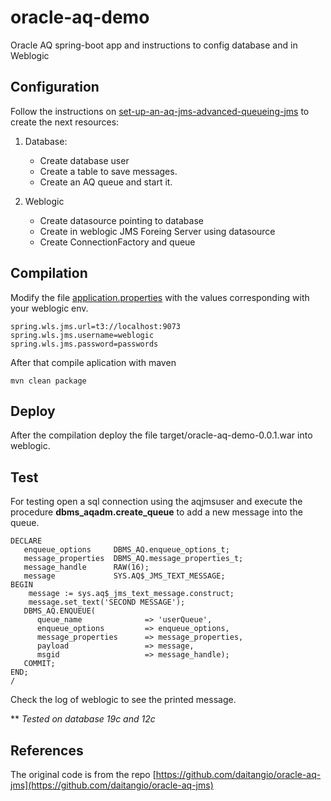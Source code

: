 # oracle-aq-demo
Oracle AQ spring-boot app and instructions to config database and in Weblogic

## Configuration

Follow the instructions on [set-up-an-aq-jms-advanced-queueing-jms](https://blogs.oracle.com/fusionmiddlewaresupport/jms-step-6-how-to-set-up-an-aq-jms-advanced-queueing-jms-for-soa-purposes-v2) to create the next resources:

1. Database:
    * Create database user
    * Create a table to save messages.
    * Create an AQ queue and start it.

2. Weblogic
    * Create datasource pointing to database
    * Create in weblogic JMS Foreing Server using datasource
    * Create ConnectionFactory and queue


## Compilation

Modify the file [application.properties](https://github.com/carlgira/oracle-aq-demo/blob/main/src/main/resources/application.properties) with the values corresponding with your weblogic env.

```
spring.wls.jms.url=t3://localhost:9073
spring.wls.jms.username=weblogic
spring.wls.jms.password=passwords
```

After that compile aplication with maven

```
mvn clean package
```

## Deploy 

After the compilation deploy the file target/oracle-aq-demo-0.0.1.war into weblogic.


## Test

For testing open a sql connection using the aqjmsuser and execute the procedure **dbms_aqadm.create_queue** to add a new message into the queue.

```
DECLARE
   enqueue_options     DBMS_AQ.enqueue_options_t;
   message_properties  DBMS_AQ.message_properties_t;
   message_handle      RAW(16);
   message             SYS.AQ$_JMS_TEXT_MESSAGE;
BEGIN
   	message := sys.aq$_jms_text_message.construct; 
   	message.set_text('SECOND MESSAGE'); 
   DBMS_AQ.ENQUEUE(
      queue_name              => 'userQueue',
      enqueue_options         => enqueue_options,
      message_properties      => message_properties,
      payload                 => message,
      msgid                   => message_handle);
   COMMIT;
END;
/
```

Check the log of weblogic to see the printed message.

\** *Tested on database 19c and 12c*

## References
The original code is from the repo [https://github.com/daitangio/oracle-aq-jms](https://github.com/daitangio/oracle-aq-jms)

